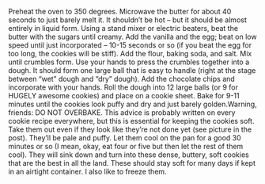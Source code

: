 Preheat the oven to 350 degrees. Microwave the butter for about 40 seconds to just barely melt it. It shouldn’t be hot – but it should be almost entirely in liquid form.
Using a stand mixer or electric beaters, beat the butter with the sugars until creamy. Add the vanilla and the egg; beat on low speed until just incorporated – 10-15 seconds or so (if you beat the egg for too long, the cookies will be stiff).
Add the flour, baking soda, and salt. Mix until crumbles form. Use your hands to press the crumbles together into a dough. It should form one large ball that is easy to handle (right at the stage between “wet” dough and “dry” dough). Add the chocolate chips and incorporate with your hands.
Roll the dough into 12 large balls (or 9 for HUGELY awesome cookies) and place on a cookie sheet. Bake for 9-11 minutes until the cookies look puffy and dry and just barely golden.Warning, friends: DO NOT OVERBAKE. This advice is probably written on every cookie recipe everywhere, but this is essential for keeping the cookies soft. Take them out even if they look like they’re not done yet (see picture in the post). They’ll be pale and puffy.
Let them cool on the pan for a good 30 minutes or so (I mean, okay, eat four or five but then let the rest of them cool). They will sink down and turn into these dense, buttery, soft cookies that are the best in all the land. These should stay soft for many days if kept in an airtight container. I also like to freeze them.